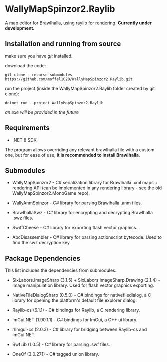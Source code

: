 # WallyMapSpinzor2.Raylib

A map editor for Brawlhalla, using raylib for rendering. **Currently under development.**

## Installation and running from source

make sure you have _git_ installed.

download the code:

`git clone --recurse-submodules https://github.com/moffel1020/WallyMapSpinzor2.Raylib.git`

run the project (inside the WallyMapSpinzor2.Raylib folder created by git clone):

`dotnet run --project WallyMapSpinzor2.Raylib`

_an exe will be provided in the future_

## Requirements

- .NET 8 SDK

The program allows overriding any relevant brawlhalla file with a custom one, but for ease of use, **it is recommended to install Brawlhalla**.

## Submodules

- WallyMapSpinzor2 - C# serialization library for Brawlhalla .xml maps + rendering API (can be implemented in any rendering library - see the old WallyMapSpinzor2.MonoGame repo).

- WallyAnmSpinzor - C# library for parsing Brawlhalla .anm files.

- BrawlhallaSwz - C# library for encrypting and decrypting Brawlhalla .swz files.

- SwiffCheese - C# library for exporting flash vector graphics.

- AbcDisassembler - C# library for parsing actionscript bytecode. Used to find the swz decryption key.

## Package Dependencies

This list includes the dependencies from submodules.

- SixLabors.ImageSharp (3.1.5) + SixLabors.ImageSharp.Drawing (2.1.4) - Image manipulation library. Used for flash vector graphics exporting.

- NativeFileDialogSharp (0.5.0) - C# bindings for nativefiledialog, a C library for opening the platform's default file explorer dialog.

- Raylib-cs (6.1.1) - C# bindings for Raylib, a C rendering library.

- ImGui.NET (1.90.1.1) - C# bindings for ImGui, a C++ ui library.

- rlImgui-cs (2.0.3) - C# library for bridging between Raylib-cs and ImGui.NET.

- SwfLib (1.0.5) - C# library for parsing .swf files.

- OneOf (3.0.271) - C# tagged union library.
